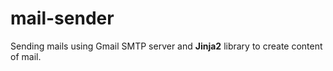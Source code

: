 # mail-sender

Sending mails using Gmail SMTP server and **Jinja2** library to create content of mail.


